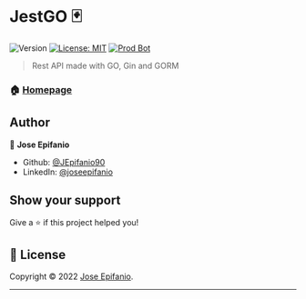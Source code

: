 # JestGO 🃏

![Version](https://img.shields.io/badge/version-0.1.0-blue.svg?cacheSeconds=2592000)
[![License: MIT](https://img.shields.io/badge/License-UNLICENSED-yellow.svg)](https://opensource.org/licenses/UNLICENSED)
[![Prod Bot](https://github.com/JEpifanio90/NGHS/actions/workflows/prod-bot.yml/badge.svg?branch=main)](https://github.com/JEpifanio90/NGHS/actions/workflows/prod-bot.yml)
> Rest API made with GO, Gin and GORM


### 🏠 [Homepage](https://github.com/JEpifanio90/JestGO)

## Author

👤 **Jose Epifanio**

* Github: [@JEpifanio90](https://github.com/JEpifanio90)
* LinkedIn: [@joseepifanio](https://linkedin.com/in/joseepifanio)

## Show your support

Give a ⭐️ if this project helped you!

## 📝 License

Copyright © 2022 [Jose Epifanio](https://github.com/JEpifanio90).

[//]: # (This project is [UNLISCENSED]&#40;https://opensource.org/licenses/&#41; licensed.)
***
